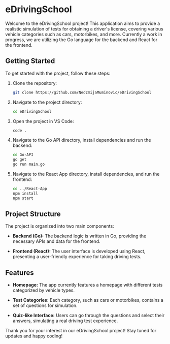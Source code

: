 # eDrivingSchool

Welcome to the eDrivingSchool project! This application aims to provide a realistic simulation of tests for obtaining a driver's license, covering various vehicle categories such as cars, motorbikes, and more. Currently a work in progress, we are utilizing the Go language for the backend and React for the frontend.

## Getting Started

To get started with the project, follow these steps:

1. Clone the repository:

    ```bash
    git clone https://github.com/NedzmijaMuminovic/eDrivingSchool
    ```

2. Navigate to the project directory:

    ```bash
    cd eDrivingSchool
    ```

3. Open the project in VS Code:

    ```bash
    code .
    ```

4. Navigate to the Go API directory, install dependencies and run the backend:

    ```bash
    cd Go-API
    go get
    go run main.go
    ```

5. Navigate to the React App directory, install dependencies, and run the frontend:

    ```bash
    cd ../React-App
    npm install
    npm start
    ```
    
## Project Structure

The project is organized into two main components:

- **Backend (Go):** The backend logic is written in Go, providing the necessary APIs and data for the frontend.

- **Frontend (React):** The user interface is developed using React, presenting a user-friendly experience for taking driving tests.

## Features

- **Homepage:** The app currently features a homepage with different tests categorized by vehicle types.

- **Test Categories:** Each category, such as cars or motorbikes, contains a set of questions for simulation.

- **Quiz-like Interface:** Users can go through the questions and select their answers, simulating a real driving test experience.

Thank you for your interest in our eDrivingSchool project! Stay tuned for updates and happy coding!
